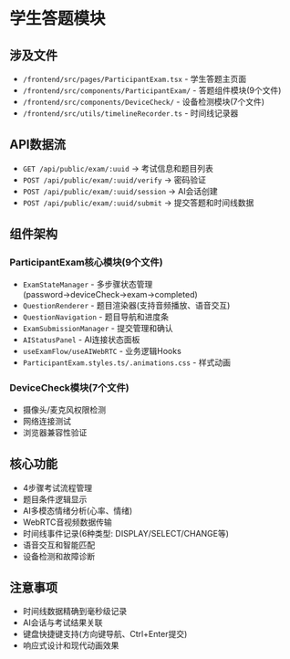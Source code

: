 # 学生答题模块

## 涉及文件
- `/frontend/src/pages/ParticipantExam.tsx` - 学生答题主页面
- `/frontend/src/components/ParticipantExam/` - 答题组件模块(9个文件)
- `/frontend/src/components/DeviceCheck/` - 设备检测模块(7个文件)
- `/frontend/src/utils/timelineRecorder.ts` - 时间线记录器

## API数据流
- `GET /api/public/exam/:uuid` → 考试信息和题目列表
- `POST /api/public/exam/:uuid/verify` → 密码验证
- `POST /api/public/exam/:uuid/session` → AI会话创建
- `POST /api/public/exam/:uuid/submit` → 提交答题和时间线数据

## 组件架构
### ParticipantExam核心模块(9个文件)
- `ExamStateManager` - 多步骤状态管理(password→deviceCheck→exam→completed)
- `QuestionRenderer` - 题目渲染器(支持音频播放、语音交互)
- `QuestionNavigation` - 题目导航和进度条
- `ExamSubmissionManager` - 提交管理和确认
- `AIStatusPanel` - AI连接状态面板
- `useExamFlow/useAIWebRTC` - 业务逻辑Hooks
- `ParticipantExam.styles.ts/.animations.css` - 样式动画

### DeviceCheck模块(7个文件)  
- 摄像头/麦克风权限检测
- 网络连接测试
- 浏览器兼容性验证

## 核心功能
- 4步骤考试流程管理
- 题目条件逻辑显示
- AI多模态情绪分析(心率、情绪)
- WebRTC音视频数据传输
- 时间线事件记录(6种类型: DISPLAY/SELECT/CHANGE等)
- 语音交互和智能匹配
- 设备检测和故障诊断

## 注意事项
- 时间线数据精确到毫秒级记录
- AI会话与考试结果关联
- 键盘快捷键支持(方向键导航、Ctrl+Enter提交)
- 响应式设计和现代动画效果